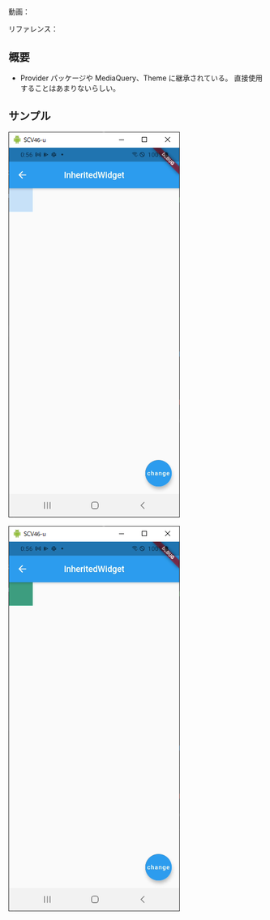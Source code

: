 #

動画：

リファレンス：

## 概要

- Provider パッケージや MediaQuery、Theme に継承されている。
  直接使用することはあまりないらしい。

## サンプル

![image-20210915005621841](img/%2336_InheritedWidget/image-20210915005621841.png)

![image-20210915005626174](img/%2336_InheritedWidget/image-20210915005626174.png)
